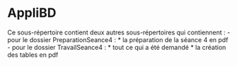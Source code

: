 # AppliBD

Ce sous-répertoire contient deux autres sous-répertoires qui contiennent :
	- pour le dossier PreparationSeance4 :
		* la préparation de la séance 4 en pdf
	- pour le dossier TravailSeance4 :
		* tout ce qui a été demandé
		* la création des tables en pdf